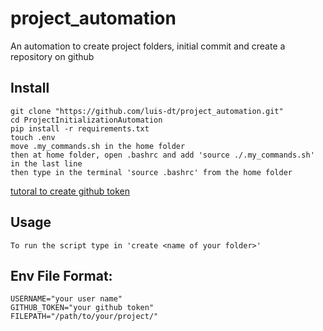 # project_automation
An automation to create project folders, initial commit and create a repository on github
## Install 
~~~
git clone "https://github.com/luis-dt/project_automation.git"
cd ProjectInitializationAutomation
pip install -r requirements.txt
touch .env
move .my_commands.sh in the home folder
then at home folder, open .bashrc and add 'source ./.my_commands.sh' in the last line
then type in the terminal 'source .bashrc' from the home folder
~~~
[tutoral to create github token](https://docs.github.com/es/free-pro-team@latest/github/authenticating-to-github/creating-a-personal-access-token)
## Usage
~~~
To run the script type in 'create <name of your folder>'
~~~
## Env File Format:
~~~
USERNAME="your user name"
GITHUB_TOKEN="your github token"
FILEPATH="/path/to/your/project/"
~~~
